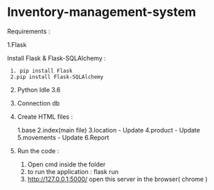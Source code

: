# Inventory-management-system

Requirements :

1.Flask
 
  Install Flask & Flask-SQLAlchemy :
  
     1. pip install Flask
     2.pip install Flask-SQLAlchemy
 
2. Python Idle 3.6
3. Connection db 

4. Create HTML files  :
      
     1.base
     2.index(main file)
     3.location - Update 
     4.product - Update
     5.movements - Update
     6.Report

5. Run the code :

   1. Open cmd inside the folder 
   2. to run the application :
         flask run
   3. http://127.0.0.1:5000/ open this server in the browser( chrome )
   
   
    

